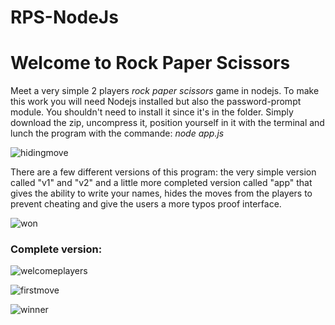 # RPS-NodeJs
<h1>Welcome to Rock Paper Scissors</h1>

Meet a very simple 2 players <i>rock paper scissors</i> game in nodejs. To make this work you will need Nodejs installed but also the password-prompt module.
You shouldn't need to install it since it's in the folder. Simply download the zip, uncompress it, position yourself in it with the terminal and lunch the program with the commande:
<i>node app.js</i>

![hidingmove](https://user-images.githubusercontent.com/71637950/226200666-4eaa4a86-6c0f-4ec5-a65e-22a8fadbeb9e.png)

There are a few different versions of this program: the very simple version called "v1" and "v2" and a little more completed version called "app" that gives the ability to write your names, hides the moves from the players to prevent cheating and give the users a more typos proof interface. 

![won](https://user-images.githubusercontent.com/71637950/226205293-8c364912-5b27-4263-9115-97fc4acf7e17.png)



<h3>Complete version: </h3>

![welcomeplayers](https://user-images.githubusercontent.com/71637950/226552636-75813a17-bc7e-41d0-9b3f-b3bb14816eab.png)

![firstmove](https://user-images.githubusercontent.com/71637950/226552667-38353116-c9de-4faf-b352-1fd661c7e37c.png)

![winner](https://user-images.githubusercontent.com/71637950/226552686-190d07e6-daac-4e15-a199-34b21e799fc3.png)
